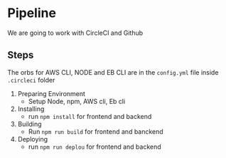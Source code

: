 # Pipeline 

We are going to work with CircleCI and Github

## Steps 

The orbs for AWS CLI, NODE and EB CLI are in the ``config.yml`` file inside ``.circleci`` folder

 1. Preparing Environment 
    - Setup Node, npm, AWS cli, Eb cli
 2. Installing 
    - run ``npm install`` for frontend and backend
 3. Building
    - Run ``npm run build`` for frontend and banckend
 4. Deploying
    - run ``npm run deplou`` for frontend and backend